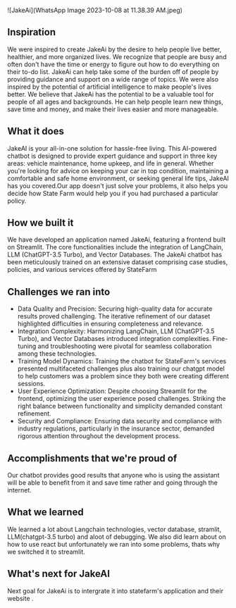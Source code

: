 ![JakeAi](WhatsApp Image 2023-10-08 at 11.38.39 AM.jpeg)
## Inspiration
We were inspired to create JakeAi by the desire to help people live better, healthier, and more organized lives. We recognize that people are busy and often don't have the time or energy to figure out how to do everything on their to-do list. JakeAi can help take some of the burden off of people by providing guidance and support on a wide range of topics.
We were also inspired by the potential of artificial intelligence to make people's lives better. We believe that JakeAi has the potential to be a valuable tool for people of all ages and backgrounds. He can help people learn new things, save time and money, and make their lives easier and more manageable.


## What it does
JakeAI is your all-in-one solution for hassle-free living. This AI-powered chatbot is designed to provide expert guidance and support in three key areas: vehicle maintenance, home upkeep, and life in general. Whether you're looking for advice on keeping your car in top condition, maintaining a comfortable and safe home environment, or seeking general life tips, JakeAI has you covered.Our app doesn't just solve your problems, it also helps you decide how State Farm would help you if you had purchased a particular policy.

## How we built it
We have developed an application named JakeAi, featuring a frontend built on Streamlit. The core functionalities include the integration of LangChain, LLM (ChatGPT-3.5 Turbo), and Vector Databases. The JakeAi chatbot has been meticulously trained on an extensive dataset comprising case studies, policies, and various services offered by StateFarm

## Challenges we ran into
- Data Quality and Precision:
Securing high-quality data for accurate results proved challenging. The iterative refinement of our dataset highlighted difficulties in ensuring completeness and relevance.
- Integration Complexity:
Harmonizing LangChain, LLM (ChatGPT-3.5 Turbo), and Vector Databases introduced integration complexities. Fine-tuning and troubleshooting were pivotal for seamless collaboration among these technologies.
- Training Model Dynamics:
Training the chatbot for StateFarm's services presented multifaceted challenges plus also training our chatgpt model to help customers was a problem since they both were creating different sessions. 
- User Experience Optimization:
Despite choosing Streamlit for the frontend, optimizing the user experience posed challenges. Striking the right balance between functionality and simplicity demanded constant refinement.
- Security and Compliance:
Ensuring data security and compliance with industry regulations, particularly in the insurance sector, demanded rigorous attention throughout the development process.
## Accomplishments that we're proud of
Our chatbot provides good results that anyone who is using the assistant will be able to benefit from it and save time rather and going through the internet.

## What we learned
We learned a lot about Langchain technologies, vector database, stramlit, LLM(chatgpt-3.5 turbo) and aloot of debugging. We also did learn about on how to use react but unfortunately we ran into some problems, thats why we switched it to streamlit.

## What's next for JakeAI
Next goal for JakeAi is to intergrate it into statefarm's application and their website .

